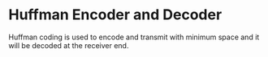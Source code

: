 # Huffman Encoder and Decoder
Huffman coding is used to encode and transmit with minimum space and it will be decoded at the receiver end.
